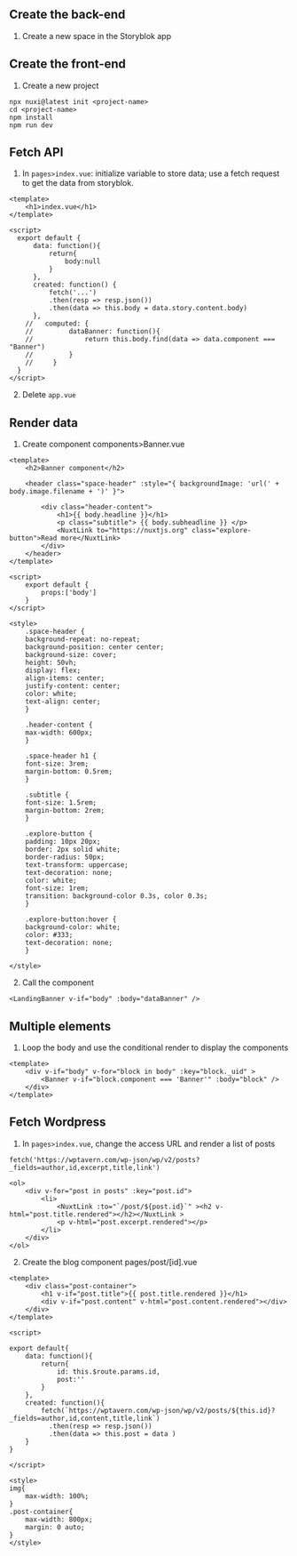 ## Create the back-end
1. Create a new space in the Storyblok app

## Create the front-end
1. Create a new project
```
npx nuxi@latest init <project-name>
cd <project-name>
npm install
npm run dev
```

## Fetch API

1. In `pages>index.vue`: initialize variable to store data; use a fetch request to get the data from storyblok.
```
<template>
    <h1>index.vue</h1>
</template>

<script>
  export default {
      data: function(){
          return{
              body:null
          }
      },
      created: function() {
          fetch('...')
          .then(resp => resp.json())
          .then(data => this.body = data.story.content.body)
      },
    //   computed: {
    //         dataBanner: function(){
    //             return this.body.find(data => data.component === "Banner")
    //         }
    //     }
  }
</script>
```
2. Delete `app.vue`

## Render data
1. Create component components>Banner.vue
```
<template>
    <h2>Banner component</h2>
        
    <header class="space-header" :style="{ backgroundImage: 'url(' + body.image.filename + ')' }">
    
        <div class="header-content">
            <h1>{{ body.headline }}</h1>
            <p class="subtitle"> {{ body.subheadline }} </p>
            <NuxtLink to="https://nuxtjs.org" class="explore-button">Read more</NuxtLink>
        </div>
    </header>
</template>

<script>
    export default {
        props:['body']
    }
</script>

<style>
    .space-header {
    background-repeat: no-repeat;
    background-position: center center;
    background-size: cover;
    height: 50vh; 
    display: flex;
    align-items: center;
    justify-content: center;
    color: white;
    text-align: center;
    }

    .header-content {
    max-width: 600px; 
    }

    .space-header h1 {
    font-size: 3rem; 
    margin-bottom: 0.5rem;
    }

    .subtitle {
    font-size: 1.5rem;
    margin-bottom: 2rem;
    }

    .explore-button {
    padding: 10px 20px;
    border: 2px solid white; 
    border-radius: 50px; 
    text-transform: uppercase;
    text-decoration: none;
    color: white;
    font-size: 1rem;
    transition: background-color 0.3s, color 0.3s;
    }

    .explore-button:hover {
    background-color: white;
    color: #333; 
    text-decoration: none;
    }

</style>
```

2. Call the component
```
<LandingBanner v-if="body" :body="dataBanner" />
```

## Multiple elements
1. Loop the body and use the conditional render to display the components
```
<template>
    <div v-if="body" v-for="block in body" :key="block._uid" >
        <Banner v-if="block.component === 'Banner'" :body="block" />
    </div>
</template>
```


## Fetch Wordpress
1. In `pages>index.vue`, change the access URL and render a list of posts
```
fetch('https://wptavern.com/wp-json/wp/v2/posts?_fields=author,id,excerpt,title,link')
```
```
<ol>
    <div v-for="post in posts" :key="post.id">
        <li>
            <NuxtLink :to="`/post/${post.id}`" ><h2 v-html="post.title.rendered"></h2></NuxtLink >
            <p v-html="post.excerpt.rendered"></p>
        </li>
    </div>
</ol>
```
2. Create the blog component pages/post/[id].vue
```
<template>
    <div class="post-container">
        <h1 v-if="post.title">{{ post.title.rendered }}</h1>
        <div v-if="post.content" v-html="post.content.rendered"></div>
    </div>
</template>

<script>

export default{
    data: function(){
        return{
            id: this.$route.params.id,
            post:''
        }
    },
    created: function(){
        fetch(`https://wptavern.com/wp-json/wp/v2/posts/${this.id}?_fields=author,id,content,title,link`)
          .then(resp => resp.json())
          .then(data => this.post = data )
    }
}

</script>

<style>
img{
    max-width: 100%;
}
.post-container{
    max-width: 800px;
    margin: 0 auto;
}
</style>
```
